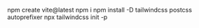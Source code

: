 npm create vite@latest
npm i
npm install -D tailwindcss postcss autoprefixer
npx tailwindcss init -p